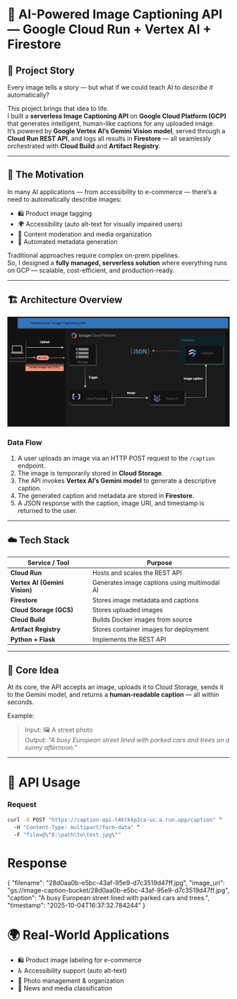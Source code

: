 # 🧠 AI-Powered Image Captioning API — Google Cloud Run + Vertex AI + Firestore

## 🌟 Project Story

Every image tells a story — but what if we could teach AI to *describe it* automatically?

This project brings that idea to life.  
I built a **serverless Image Captioning API** on **Google Cloud Platform (GCP)** that generates intelligent, human-like captions for any uploaded image.  
It’s powered by **Google Vertex AI’s Gemini Vision model**, served through a **Cloud Run REST API**, and logs all results in **Firestore** — all seamlessly orchestrated with **Cloud Build** and **Artifact Registry**.

---

## 🧩 The Motivation

In many AI applications — from accessibility to e-commerce — there’s a need to automatically describe images:
- 🛍️ Product image tagging  
- 🌍 Accessibility (auto alt-text for visually impaired users)  
- 📰 Content moderation and media organization  
- 📸 Automated metadata generation  

Traditional approaches require complex on-prem pipelines.  
So, I designed a **fully managed, serverless solution** where everything runs on GCP — scalable, cost-efficient, and production-ready.

---

## 🏗️ Architecture Overview

![Architecture](https://github.com/praveenreddy82472/image-captioning-API-with-GCP/blob/main/image_cap_api.png)

### **Data Flow**
1. A user uploads an image via an HTTP POST request to the `/caption` endpoint.
2. The image is temporarily stored in **Cloud Storage**.
3. The API invokes **Vertex AI’s Gemini model** to generate a descriptive caption.
4. The generated caption and metadata are stored in **Firestore**.
5. A JSON response with the caption, image URI, and timestamp is returned to the user.

---

## ☁️ Tech Stack

| Service / Tool | Purpose |
|----------------|----------|
| **Cloud Run** | Hosts and scales the REST API |
| **Vertex AI (Gemini Vision)** | Generates image captions using multimodal AI |
| **Firestore** | Stores image metadata and captions |
| **Cloud Storage (GCS)** | Stores uploaded images |
| **Cloud Build** | Builds Docker images from source |
| **Artifact Registry** | Stores container images for deployment |
| **Python + Flask** | Implements the REST API |

---

## 🧠 Core Idea

At its core, the API accepts an image, uploads it to Cloud Storage, sends it to the Gemini model, and returns a **human-readable caption** — all within seconds.

Example:
> Input: 🖼️ A street photo  
> Output: *“A busy European street lined with parked cars and trees on a sunny afternoon.”*

---

# 🧪 API Usage

### **Request**
```bash
curl -X POST "https://caption-api-t4ktkkp2ca-uc.a.run.app/caption" ^
  -H "Content-Type: multipart/form-data" ^
  -F "file=@\"D:\path\to\test.jpg\""
```


# Response

{
  "filename": "28d0aa0b-e5bc-43af-95e9-d7c3519d47ff.jpg",
  "image_uri": "gs://image-caption-bucket/28d0aa0b-e5bc-43af-95e9-d7c3519d47ff.jpg",
  "caption": "A busy European street lined with parked cars and trees.",
  "timestamp": "2025-10-04T16:37:32.784244"
}

# 🌍 Real-World Applications

- 🛍️ Product image labeling for e-commerce
- ♿ Accessibility support (auto alt-text)
- 📸 Photo management & organization
- 📰 News and media classification
